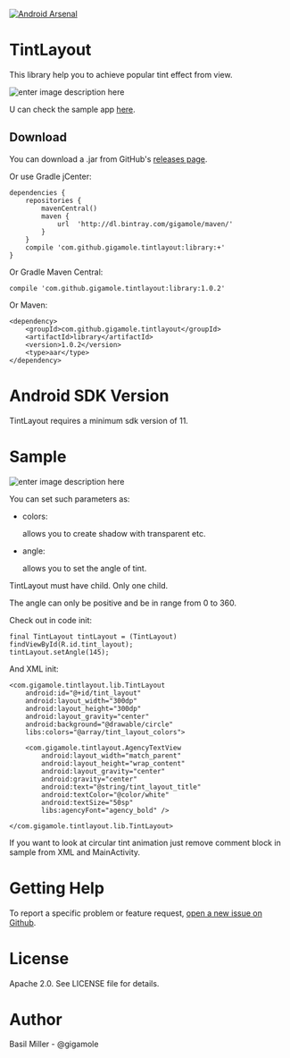 [![Android Arsenal](https://img.shields.io/badge/Android%20Arsenal-TintLayout-blue.svg?style=flat-square)](http://android-arsenal.com/details/1/3315)

TintLayout
===================
This library help you to achieve popular tint effect from view.

![enter image description here](https://lh3.googleusercontent.com/zwCLyDjZMVM2O571j6gwReHbkAolr7DV3XyKy5hqTug=s308-no)

U can check the sample app [here](https://github.com/GIGAMOLE/TintLayout/tree/master/app).

Download
------------

You can download a .jar from GitHub's [releases page](https://github.com/GIGAMOLE/TintLayout/releases).

Or use Gradle jCenter:

    dependencies {
        repositories {
            mavenCentral()
            maven {
                url  'http://dl.bintray.com/gigamole/maven/'
            }
        }
        compile 'com.github.gigamole.tintlayout:library:+'
    }

Or Gradle Maven Central:

    compile 'com.github.gigamole.tintlayout:library:1.0.2'

Or Maven:

    <dependency>
	    <groupId>com.github.gigamole.tintlayout</groupId>
	    <artifactId>library</artifactId>
	    <version>1.0.2</version>
	    <type>aar</type>
    </dependency>

Android SDK Version
=========
TintLayout requires a minimum sdk version of 11.

Sample
========

![enter image description here](https://lh3.googleusercontent.com/7AnEeEK7ADxoSEP4P5UUsjThLVTPTlQM_4IDCsng6_A=w454-h667-no)

You can set such parameters as:

 - colors:
 
    allows you to create shadow with transparent etc.
 - angle:
 
    allows you to set the angle of tint.

TintLayout must have child. Only one child.

The angle can only be positive and be in range from 0 to 360.

Check out in code init:

    final TintLayout tintLayout = (TintLayout) findViewById(R.id.tint_layout);
    tintLayout.setAngle(145);

And XML init:

    <com.gigamole.tintlayout.lib.TintLayout
        android:id="@+id/tint_layout"
        android:layout_width="300dp"
        android:layout_height="300dp"
        android:layout_gravity="center"
        android:background="@drawable/circle"
        libs:colors="@array/tint_layout_colors">

        <com.gigamole.tintlayout.AgencyTextView
            android:layout_width="match_parent"
            android:layout_height="wrap_content"
            android:layout_gravity="center"
            android:gravity="center"
            android:text="@string/tint_layout_title"
            android:textColor="@color/white"
            android:textSize="50sp"
            libs:agencyFont="agency_bold" />

    </com.gigamole.tintlayout.lib.TintLayout>
    
If you want to look at circular tint animation just remove comment block in sample from XML and MainActivity.

Getting Help
======

To report a specific problem or feature request, [open a new issue on Github](https://github.com/GIGAMOLE/TintLayout/issues/new).

License
======
Apache 2.0. See LICENSE file for details.


Author
=======
Basil Miller - @gigamole